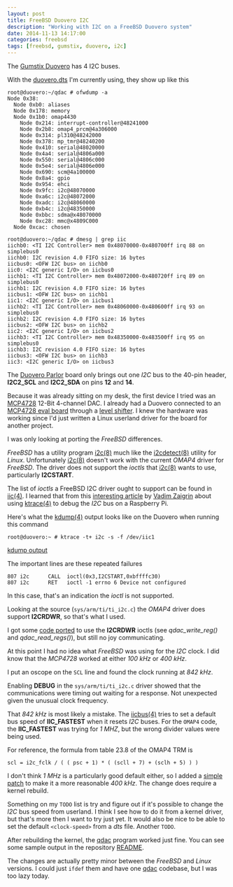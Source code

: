 ```yaml
---
layout: post
title: FreeBSD Duovero I2C
description: "Working with I2C on a FreeBSD Duovero system"
date: 2014-11-13 14:17:00
categories: freebsd
tags: [freebsd, gumstix, duovero, i2c]
---
```


The [Gumstix Duovero][duovero] has 4 I2C buses. 

With the [duovero.dts][duovero-dts] I'm currently using, they show up like this

    root@duovero:~/qdac # ofwdump -a
    Node 0x38:
      Node 0xb0: aliases
      Node 0x178: memory
      Node 0x1b0: omap4430
        Node 0x214: interrupt-controller@48241000
        Node 0x2b8: omap4_prcm@4a306000
        Node 0x314: pl310@48242000
        Node 0x378: mp_tmr@48240200
        Node 0x410: serial@48020000
        Node 0x4a4: serial@4806a000
        Node 0x550: serial@4806c000
        Node 0x5e4: serial@4806e000
        Node 0x690: scm@4a100000
        Node 0x8a4: gpio
        Node 0x954: ehci
        Node 0x9fc: i2c@48070000
        Node 0xa6c: i2c@48072000
        Node 0xadc: i2c@48060000
        Node 0xb4c: i2c@48350000
        Node 0xbbc: sdma@x48070000
        Node 0xc28: mmc@x4809C000
      Node 0xcac: chosen

    root@duovero:~/qdac # dmesg | grep iic
    iichb0: <TI I2C Controller> mem 0x48070000-0x480700ff irq 88 on simplebus0
    iichb0: I2C revision 4.0 FIFO size: 16 bytes
    iicbus0: <OFW I2C bus> on iichb0
    iic0: <I2C generic I/O> on iicbus0
    iichb1: <TI I2C Controller> mem 0x48072000-0x480720ff irq 89 on simplebus0
    iichb1: I2C revision 4.0 FIFO size: 16 bytes
    iicbus1: <OFW I2C bus> on iichb1
    iic1: <I2C generic I/O> on iicbus1
    iichb2: <TI I2C Controller> mem 0x48060000-0x480600ff irq 93 on simplebus0
    iichb2: I2C revision 4.0 FIFO size: 16 bytes
    iicbus2: <OFW I2C bus> on iichb2
    iic2: <I2C generic I/O> on iicbus2
    iichb3: <TI I2C Controller> mem 0x48350000-0x483500ff irq 95 on simplebus0
    iichb3: I2C revision 4.0 FIFO size: 16 bytes
    iicbus3: <OFW I2C bus> on iichb3
    iic3: <I2C generic I/O> on iicbus3


The [Duovero Parlor][duovero-parlor] board only brings out one *I2C* bus to the 40-pin header, **I2C2_SCL** and **I2C2_SDA** on pins **12** and **14**.

Because it was already sitting on my desk, the first device I tried was an [MCP4728][mcp4728] 12-Bit 4-channel DAC. I already had a Duovero connected to an [MCP4728 eval board][mcp4728-evalboard] through a [level shifter][level-shifter]. I knew the hardware was working since I'd just written a Linux userland driver for the board for another project. 

I was only looking at porting the *FreeBSD* differences.

*FreeBSD* has a utility program [i2c(8)][i2c] much like the [i2cdetect(8)][i2cdetect] utility for *Linux*. Unfortunately [i2c(8)][i2c] doesn't work with the current *OMAP4* driver for *FreeBSD*. The driver does not support the *ioctls* that [i2c(8)][i2c] wants to use, particularly **I2CSTART**.

The list of *ioctls* a FreeBSD I2C driver ought to support can be found in [iic(4)][iic]. I learned that from this [interesting article][vzaigrin-i2c-ktrace] by [Vadim Zaigrin][vzaigrin] about using [ktrace(4)][ktrace] to debug the *I2C* bus on a Raspberry Pi.


Here's what the [kdump(4)][kdump] output looks like on the Duovero when running this command

    root@duovero:~ # ktrace -t+ i2c -s -f /dev/iic1

[kdump output][kdump-output]
 
The important lines are these repeated failures

    807 i2c      CALL  ioctl(0x3,I2CSTART,0xbffffc30)
    807 i2c      RET   ioctl -1 errno 6 Device not configured

In this case, that's an indication the *ioctl* is not supported.

Looking at the source (`sys/arm/ti/ti_i2c.c`) the *OMAP4* driver does support **I2CRDWR**, so that's what I used.

I got some [code ported][mcp4728-qdac-c] to use the **I2CRDWR** ioctls (see *qdac_write_reg()* and *qdac_read_regs()*), but still no joy communicating.

At this point I had no idea what *FreeBSD* was using for the *I2C* clock. I did know that the *MCP4728* worked at either *100 kHz* or *400 kHz*.

I put an oscope on the `SCL` line and found the clock running at *842 kHz*.

Enabling **DEBUG** in the `sys/arm/ti/ti_i2c.c` driver showed that the communications were timing out waiting for a response. Not unexpected given the unusual clock frequency.  

That *842 kHz* is most likely a mistake. The [iicbus(4)][iicbus] tries to set a default bus speed of **IIC_FASTEST** when it resets *I2C* buses. For the `OMAP4` code, the **IIC_FASTEST** was trying for *1 MHZ*, but the wrong divider values were being used.

For reference, the formula from table 23.8 of the OMAP4 TRM is

    scl = i2c_fclk / ( ( psc + 1) * ( (scll + 7) + (sclh + 5) ) )

I don't think *1 MHz* is a particularly good default either, so I added a [simple patch][default-speed-patch] to make it a more reasonable *400 kHz*. The change does require a kernel rebuild.

Something on my `TODO` list is try and figure out if it's possible to change the *I2C* bus speed from userland. I think I see how to do it from a kernel driver, but that's more then I want to try just yet. It would also be nice to be able to set the default `<clock-speed>` from a *dts* file. Another `TODO`.

After rebuilding the kernel, the [qdac][qdac] program worked just fine. You can see some sample output in the repository [README][qdac-readme]. 

The changes are actually pretty minor between the *FreeBSD* and *Linux* versions. I could just `ifdef` them and have one [qdac][qdac] codebase, but I was too lazy today.


[duovero]: https://store.gumstix.com/index.php/category/43/
[duovero-dts]: https://github.com/scottellis/duovero-freebsd/blob/master/sys/boot/fdt/dts/arm/duovero.dts
[default-speed-patch]: https://github.com/scottellis/duovero-freebsd/blob/master/patches/omap4-i2c-default-speed.patch
[duovero-parlor]: https://store.gumstix.com/index.php/products/287/
[i2c]: http://www.freebsd.org/cgi/man.cgi?query=i2c&apropos=0&sektion=8&manpath=FreeBSD+11-current&arch=default&format=html
[i2cdetect]: http://linux.die.net/man/8/i2cdetect
[iic]: http://www.freebsd.org/cgi/man.cgi?query=iic&sektion=4&apropos=0&manpath=FreeBSD+11-current
[vzaigrin-i2c-ktrace]: http://vzaigrin.wordpress.com/2014/04/28/working-with-i2c-in-freebsd-on-raspberry-pi/
[vzaigrin]: http://vzaigrin.wordpress.com/
[ktrace]: http://www.freebsd.org/cgi/man.cgi?query=ktrace&apropos=0&sektion=4&manpath=FreeBSD+11-current&arch=default&format=html
[kdump]: http://www.freebsd.org/cgi/man.cgi?query=kdump&apropos=0&sektion=4&manpath=FreeBSD+11-current&arch=default&format=html
[kdump-output]: https://gist.github.com/scottellis/460c0bb15871a9ff3843
[mcp4728-qdac-c]: https://github.com/scottellis/qdac/blob/master/mcp4728-qdac.c
[qdac]: https://github.com/scottellis/qdac
[mcp4728]: http://ww1.microchip.com/downloads/en/DeviceDoc/22187E.pdf
[mcp4728-evalboard]: http://www.digikey.com/product-search/en/programmers-development-systems/evaluation-boards-digital-to-analog-converters-dacs/2622540?k=mcp4728
[iicbus]: http://www.freebsd.org/cgi/man.cgi?query=iicbus&apropos=0&sektion=4&manpath=FreeBSD+11-current&arch=default&format=html
[level-shifter]: https://www.sparkfun.com/products/12009
[qdac-readme]: https://github.com/scottellis/qdac/blob/master/README.md